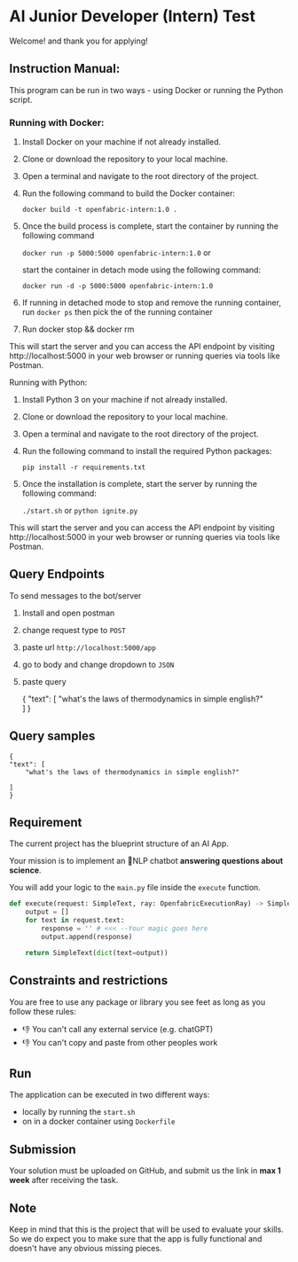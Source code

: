 # AI Junior Developer (Intern) Test 
Welcome! and thank you for applying! 
## Instruction Manual:

This program can be run in two ways - using Docker or running the Python script.

### Running with Docker:

1. Install Docker on your machine if not already installed.

2. Clone or download the repository to your local machine.

3. Open a terminal and navigate to the root directory of the project.

4. Run the following command to build the Docker container:

    `docker build -t openfabric-intern:1.0 .`

5. Once the build process is complete, start the container by running the following command

    `docker run -p 5000:5000 openfabric-intern:1.0` or 
    
    start the container in detach mode using the following command:
    
    `docker run -d -p 5000:5000 openfabric-intern:1.0`

6. If running in detached mode to stop and remove the running container, run 
    `docker ps` 
    then pick the <container-id> of the running container
    
7. Run docker stop <container-id> && docker rm <containerid>

This will start the server and you can access the API endpoint by visiting http://localhost:5000 in your web browser or running queries via tools like Postman.

Running with Python:

1. Install Python 3 on your machine if not already installed.

2. Clone or download the repository to your local machine.

3. Open a terminal and navigate to the root directory of the project.

3. Run the following command to install the required Python packages:

    `pip install -r requirements.txt`

4. Once the installation is complete, start the server by running the following command:

    `./start.sh` or `python ignite.py`

This will start the server and you can access the API endpoint by visiting http://localhost:5000 in your web browser or running queries via tools like Postman.

## Query Endpoints

To send messages to the bot/server 
1. Install and open postman
2. change request type to `POST`
3. paste url `http://localhost:5000/app`
4. go to body and change dropdown to `JSON`
5. paste query 
    
    {
    "text": [
        "what's the laws of thermodynamics in simple english?"    
    ]
    }

## Query samples

    {
    "text": [
        "what's the laws of thermodynamics in simple english?"
        
    ]
    }


## Requirement
The current project has the blueprint structure of an AI App. 

Your mission is to implement an 💬NLP chatbot **answering questions about science**. 

You will add your logic to the `main.py` file inside the `execute` function. 
```python
def execute(request: SimpleText, ray: OpenfabricExecutionRay) -> SimpleText:
    output = []
    for text in request.text:        
        response = '' # <<< --Your magic goes here
        output.append(response)

    return SimpleText(dict(text=output))
```
## Constraints and restrictions
You are free to use any package or library you see feet as long as you follow these rules:
* 👎 You can't call any external service (e.g. chatGPT) 
* 👎 You can't copy and paste from other peoples work 

## Run
The application can be executed in two different ways:
* locally by running the `start.sh` 
* on in a docker container using `Dockerfile` 

## Submission
Your solution must be uploaded on GitHub, and submit us the link in **max 1 week** after receiving the task.

## Note
Keep in mind that this is the project that will be used to evaluate your skills.
So we do expect you to make sure that the app is fully functional and doesn't have any obvious missing pieces.